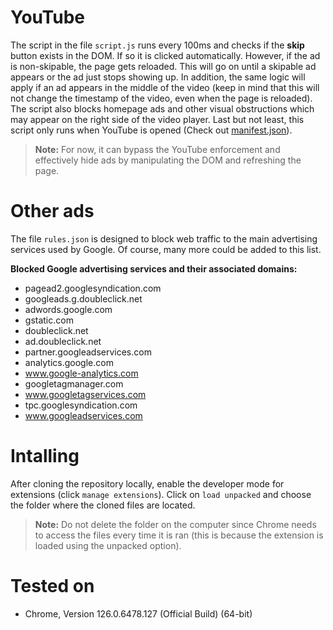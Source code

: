 # YouTube

The script in the file `script.js` runs every 100ms and checks if the <b>skip</b> button exists in the DOM. If so it is clicked automatically. However, if the ad is non-skipable, the page gets reloaded. This will go on until a skipable ad appears or the ad just stops showing up. In addition, the same logic will apply if an ad appears in the middle of the video (keep in mind that this will not change the timestamp of the video, even when the page is reloaded). The script also blocks homepage ads and other visual obstructions which may appear on the right side of the video player. Last but not least, this script only runs when YouTube is opened (Check out [manifest.json](https://github.com/sorin373/Chrome-Extension-Ad-Blocker/blob/main/manifest.json)).

> **Note:** For now, it can bypass the YouTube enforcement and effectively hide ads by manipulating the DOM and refreshing the page.

# Other ads

The file `rules.json` is designed to block web traffic to the main advertising services used by Google. Of course, many more could be added to this list. 

**Blocked Google advertising services and their associated domains:**

- pagead2.googlesyndication.com
- googleads.g.doubleclick.net
- adwords.google.com
- gstatic.com
- doubleclick.net
- ad.doubleclick.net
- partner.googleadservices.com
- analytics.google.com
- www.google-analytics.com
- googletagmanager.com
- www.googletagservices.com
- tpc.googlesyndication.com
- www.googleadservices.com

# Intalling

After cloning the repository locally, enable the developer mode for extensions (click `manage extensions`). Click on `load unpacked` and choose the folder where the cloned files are located. 

> **Note:** Do not delete the folder on the computer since Chrome needs to access the files every time it is ran (this is because the extension is loaded using the unpacked option).

# Tested on

- Chrome, Version 126.0.6478.127 (Official Build) (64-bit)